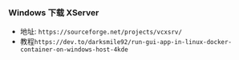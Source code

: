 ### Windows 下载 XServer
- 地址: `https://sourceforge.net/projects/vcxsrv/`
- 教程`https://dev.to/darksmile92/run-gui-app-in-linux-docker-container-on-windows-host-4kde`